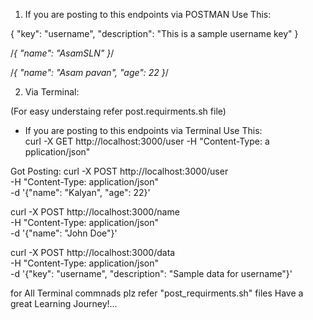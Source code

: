 1) If you are posting to this endpoints via POSTMAN Use This: 

{
    "key": "username",
    "description": "This is a sample username key"
}

/*{
    "name": "AsamSLN"
}*/

/*{
    "name": "Asam pavan",
    "age": 22
}*/

2) Via Terminal: 

(For easy understaing refer post.requirments.sh file)
- If you are posting to this endpoints via Terminal Use This:    
curl -X GET http://localhost:3000/user -H "Content-Type: a
pplication/json"

Got Posting: 
curl -X POST http://localhost:3000/user \
-H "Content-Type: application/json" \
-d '{"name": "Kalyan", "age": 22}'

curl -X POST http://localhost:3000/name \
-H "Content-Type: application/json" \
-d '{"name": "John Doe"}'

curl -X POST http://localhost:3000/data \
-H "Content-Type: application/json" \
-d '{"key": "username", "description": "Sample data for username"}'


for All Terminal commnads plz refer "post_requirments.sh" files
Have a great Learning Journey!...
